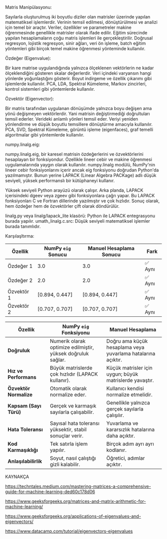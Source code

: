 Matris Manipülasyonu:

Sayılarla oluşturulmuş iki boyutlu diziler olan matrisler üzerinde yapılan matematiksel işlemlerdir. Verinin temsil edilmesi, dönüştürülmesi ve analizi için temel bir araçtır. Veriler, özellikler ve parametreler makine öğrenmesinde genellikle matrisler olarak ifade edilir. Eğitim sürecinde yapılan hesaplamaların çoğu matris işlemleri ile gerçekleştirilir. Doğrusal regresyon, lojistik regresyon, sinir ağları, veri ön işleme, batch eğitim yöntemleri gibi birçok temel makine öğrenmesi yönteminde kullanılır.
 
Özdeğer (Eigenvalue):

Bir kare matrise uygulandığında yalnızca ölçeklenen vektörlerin ne kadar ölçeklendiğini gösteren skalar değerlerdir. Veri içindeki varyansın hangi yönlerde yoğunlaştığını gösterir. Boyut indirgeme ve özellik çıkarımı gibi işlemlerde kullanılır. PCA, LDA, Spektral Kümeleme, Markov zincirleri, kontrol sistemleri gibi yöntemlerde kullanılır.

Özvektör (Eigenvector):

Bir matris tarafından uygulanan dönüşümde yalnızca boyu değişen ama yönü değişmeyen vektörlerdir. Yani matrisin değiştirmediği doğrultuları temsil ederler. Verideki anlamlı yönleri temsil eder. Veriyi yeniden yönlendirme ve düşük boyutlu temsillere dönüştürme amacıyla kullanılır. PCA, SVD, Spektral Kümeleme, görüntü işleme (eigenfaces), graf temelli algoritmalar gibi yöntemlerde kullanılır.

numpy.linalg.eig:

numpy.linalg.eig, bir karesel matrisin özdeğerlerini ve özvektörlerini hesaplayan bir fonksiyondur. Özellikle lineer cebir ve makine öğrenmesi uygulamalarında yaygın olarak kullanılır. numpy.linalg modülü, NumPy'nin lineer cebir fonksiyonlarını içerir ancak eig fonksiyonu doğrudan Python'da yazılmamıştır. Bunun yerine LAPACK (Linear Algebra PACKage) adlı düşük seviyeli, yüksek performanslı bir kütüphaneyi kullanır.

Yüksek seviyeli Python arayüzü olarak çalışır. Arka planda, LAPACK içerisindeki dgeev veya zgeev gibi fonksiyonlara çağrı yapar. Bu LAPACK fonksiyonları C ve Fortran dillerinde yazılmıştır ve çok hızlıdır. Sonuç olarak, hem özdeğer hem de özvektörler çift olarak döndürülür.

linalg.py veya linalg/lapack_lite klasörü: Python ile LAPACK entegrasyonu burada yapılır. umath_linalg.c.src: Düşük seviyeli matematiksel işlemler burada tanımlıdır.

Karşılaşltırma:

| Özellik       | NumPy `eig` Sonucu         | Manuel Hesaplama Sonucu     | Fark           |
|---------------|----------------------------|------------------------------|----------------|
| Özdeğer 1     | 3.0                        | 3.0                          | ✅ Aynı        |
| Özdeğer 2     | 2.0                        | 2.0                          | ✅ Aynı        |
| Özvektör 1    | [0.894, 0.447]             | [0.894, 0.447]               | ✅ Aynı        |
| Özvektör 2    | [0.707, 0.707]             | [0.707, 0.707]               | ✅ Aynı        |

| Özellik                 | NumPy `eig` Fonksiyonu                                         | Manuel Hesaplama                           |
|-------------------------|----------------------------------------------------------------|---------------------------------------------------------------|
| **Doğruluk**            | Numerik olarak optimize edilmiştir, yüksek doğruluk sağlar.    | Doğru ama küçük hesaplama veya yuvarlama hatalarına açıktır. |
| **Hız ve Performans**   | Büyük matrislerde çok hızlıdır (LAPACK kullanır).              | Küçük matrisler için uygun; büyük matrislerde yavaştır.       |
| **Özvektör Normalize**  | Otomatik olarak normalize eder.                                | Kullanıcı kendisi normalize etmelidir.                        |
| **Kapsam (Sayı Türü)**  | Gerçek ve karmaşık sayılarla çalışabilir.                      | Genellikle yalnızca gerçek sayılarla çalışılır.               |
| **Hata Toleransı**      | Sayısal hata toleransı yüksektir, stabil sonuçlar verir.       | Yuvarlama ve kararsızlık hatalarına daha açıktır.             |
| **Kod Karmaşıklığı**    | Tek satırla işlem yapılır.                                     | Birçok adım ayrı ayrı kodlanır.                               |
| **Anlaşılabilirlik**    | Soyut, nasıl çalıştığı gizli kalabilir.                        | Öğretici, adımlar açıktır.                                    |


KAYNAKÇA

https://techntales.medium.com/mastering-matrices-a-comprehensive-guide-for-machine-learning-ded60c178d06

https://www.geeksforgeeks.org/matrices-and-matrix-arithmetic-for-machine-learning/

https://www.geeksforgeeks.org/applications-of-eigenvalues-and-eigenvectors/

https://www.datacamp.com/tutorial/eigenvectors-eigenvalues
